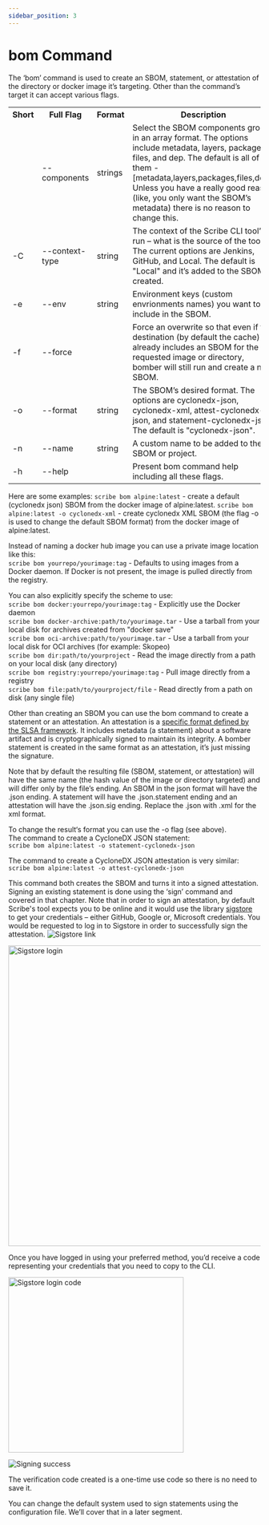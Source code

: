 ```yaml
---
sidebar_position: 3
---
```


# bom Command

The ‘bom’ command is used to create an SBOM, statement, or attestation of the directory or docker image it’s targeting. Other than the command’s target it can accept various flags.

<table>
  <tr>
    <th>Short</th>
    <th width='18%'>Full Flag</th>
    <th>Format</th>
    <th>Description</th>
  </tr>
  <tr>
    <td></td>
    <td>--components</td>
    <td>strings</td>
    <td>Select the SBOM components groups in an array format. The options include metadata, layers, packages, files, and dep. The default is all of them - [metadata,layers,packages,files,dep]. Unless you have a really good reason (like, you only want the SBOM’s metadata) there is no reason to change this.</td>
  </tr>
  <tr>
    <td>-C</td>
    <td>--context-type</td>
    <td>string</td>
    <td>The context of the Scribe CLI tool’s run – what is the source of the tool. The current options are Jenkins, GitHub, and Local. The default is "Local" and it’s added to the SBOM created.</td>
  </tr>
  <tr>
    <td>-e</td>
    <td>--env</td>
    <td>string</td>
    <td>Environment keys (custom envrionments names) you want to include in the SBOM.</td>
  </tr>
  <tr>
    <td>-f</td>
    <td>--force</td>
    <td></td>
    <td>Force an overwrite so that even if the destination (by default the cache) already includes an SBOM for the requested image or directory, bomber will still run and create a new SBOM.</td>
  </tr>
  <tr>
    <td>-o</td>
    <td>--format</td>
    <td>string</td>
    <td>The SBOM’s desired format. The options are cyclonedx-json, cyclonedx-xml, attest-cyclonedx-json, and statement-cyclonedx-json. The default is "cyclonedx-json".</td>
  </tr>
  <tr>
    <td>-n</td>
    <td>--name</td>
    <td>string</td>
    <td>A custom name to be added to the SBOM or project.</td>
  </tr>
  <tr>
    <td>-h</td>
    <td>--help</td>
    <td></td>
    <td>Present bom command help including all these flags.</td>
  </tr>
</table>

Here are some examples:
```scribe bom alpine:latest``` - create a default (cyclonedx json) SBOM from the docker image of alpine:latest. 
```scribe bom alpine:latest -o cyclonedx-xml``` - create cyclonedx XML SBOM (the flag -o is used to change the default SBOM format) from the docker image of alpine:latest.

Instead of naming a docker hub image you can use a private image location like this:  
 ```scribe bom yourrepo/yourimage:tag``` - Defaults to using images from a Docker daemon. If Docker is not present, the image is pulled directly from the registry.

You can also explicitly specify the scheme to use:  
```scribe bom docker:yourrepo/yourimage:tag``` - Explicitly use the Docker daemon  
```scribe bom docker-archive:path/to/yourimage.tar``` - Use a tarball from your local disk for archives created from "docker save"  
```scribe bom oci-archive:path/to/yourimage.tar``` - Use a tarball from your local disk for OCI archives (for example: Skopeo)  
```scribe bom dir:path/to/yourproject``` - Read the image directly from a path on your local disk (any directory)  
```scribe bom registry:yourrepo/yourimage:tag```  - Pull image directly from a registry   
```scribe bom file:path/to/yourproject/file``` - Read directly from a path on disk (any single file)  

Other than creating an SBOM you can use the bom command to create a statement or an attestation. An attestation is a <a href='https://github.com/slsa-framework/slsa/blob/main/controls/attestations.md'>specific format defined by the SLSA framework</a>. It includes metadata (a statement) about a software artifact and is cryptographically signed to maintain its integrity. A bomber statement is created in the same format as an attestation, it’s just missing the signature. 

Note that by default the resulting file (SBOM, statement, or attestation) will have the same name (the hash value of the image or directory targeted) and will differ only by the file’s ending. An SBOM in the json format will have the .json ending. A statement will have the .json.statement ending and an attestation will have the .json.sig ending. Replace the .json with .xml for the xml format.

To change the result‘s format you can use the -o flag (see above).  
The command to create a CycloneDX JSON statement:  
```scribe bom alpine:latest -o statement-cyclonedx-json```

The command to create a CycloneDX JSON attestation is very similar:  
```scribe bom alpine:latest -o attest-cyclonedx-json```

This command both creates the SBOM and turns it into a signed attestation. Signing an existing statement is done using the ‘sign’ command and covered in that chapter. Note that in order to sign an attestation, by default Scribe's tool expects you to be online and it would use the library <a href='https://github.com/sigstore'>sigstore</a> to get your credentials – either GitHub, Google or, Microsoft credentials. You would be requested to log in to Sigstore in order to successfully sign the attestation.
![Sigstore link](/img/cli/sigstore_link.png)  

<img src='../../img/cli/sigstore_login.png' alt='Sigstore login' width="600" /><br/>   

Once you have logged in using your preferred method, you’d receive a code representing your credentials that you need to copy to the CLI. 

<img src='../../img/cli/sigstore_login_code.png' alt='Sigstore login code' width="350" />   

![Signing success](/img/cli/sign_success.png)  

The verification code created is a one-time use code so there is no need to save it.

You can change the default system used to sign statements using the configuration file. We’ll cover that in a later segment.

